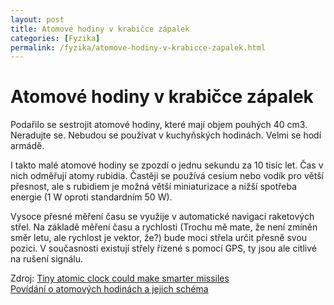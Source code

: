 ```yaml
---
layout: post
title: Atomové hodiny v krabičce zápalek
categories: [Fyzika]
permalink: /fyzika/atomove-hodiny-v-krabicce-zapalek.html
---
```

# Atomové hodiny v krabičce zápalek

Podařilo se sestrojit atomové hodiny, které mají objem pouhých 40 cm3. Neradujte se. Nebudou se používat v kuchyňských hodinách. Velmi se hodí armádě.

I takto malé atomové hodiny se zpozdí o jednu sekundu za 10 tisíc let. Čas v nich odměřují atomy rubidia. Častěji se používá cesium nebo vodík pro větší přesnost, ale s rubidiem je možná větší miniaturizace a nižší spotřeba energie (1 W oproti standardním 50 W).

Vysoce přesné měření času se využije v automatické navigaci raketových střel. Na základě měření času a rychlosti (Trochu mě mate, že není zmíněn směr letu, ale rychlost je vektor, že?) bude moci střela určit přesně svou pozici. V současnosti existují střely řízené s pomocí GPS, ty jsou ale citlivé na rušení signálu.

Zdroj: [Tiny atomic clock could make smarter missiles](http://www.newscientist.com/news/news.jsp?id=ns99994134)  
[Povídání o atomových hodinách a jejich schéma](http://home.zcu.cz/~poupa/ptb.html)

